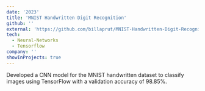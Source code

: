 ```yaml
---
date: '2023'
title: 'MNIST Handwritten Digit Recognition'
github: ''
external: 'https://github.com/billaprut/MNIST-Handwritten-Digit-Recognition'
tech:
  - Neural-Networks
  - Tensorflow
company: ''
showInProjects: true
---
```


Developed a CNN model for the MNIST handwritten dataset to classify images using TensorFlow with a validation accuracy of 98.85%.
